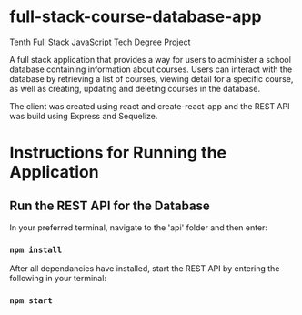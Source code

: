 # full-stack-course-database-app

 Tenth Full Stack JavaScript Tech Degree Project

A full stack application that provides a way for users to administer a school database containing information about courses. Users can interact with the database by retrieving a list of courses, viewing detail for a specific course, as well as creating, updating and deleting courses in the database.

The client was created using react and create-react-app and the REST API was build using Express and Sequelize.

# Instructions for Running the Application

## Run the REST API for the Database

In your preferred terminal, navigate to the 'api' folder and then enter:
### `npm install`

After all dependancies have installed, start the REST API by entering the following in your terminal:

### `npm start`

